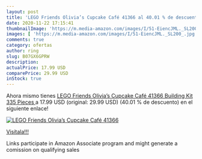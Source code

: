 ```yaml
---
layout: post
title: 'LEGO Friends Olivia’s Cupcake Café 41366 al 40.01 % de descuento'
date: 2020-11-22 17:15:41
thumbnailImage: 'https://m.media-amazon.com/images/I/51-EiencJML._SL200_.jpg'
images: [ 'https://m.media-amazon.com/images/I/51-EiencJML._SL200_.jpg' ]
comments: true
category: ofertas
author: ring
slug: B07GX6GPRW
description:
actualPrice: 17.99 USD
comparePrice: 29.99 USD
inStock: true
---
```


Ahora mismo tienes [LEGO Friends Olivia’s Cupcake Café 41366 Building Kit  335 Pieces ](https://www.amazon.com/dp/B07GX6GPRW/?tag=tolees-20) a 17.99 USD (original: 29.99 USD) (40.01 %  de descuento) en el siguiente enlace!

[![LEGO Friends Olivia’s Cupcake Café 41366](https://m.media-amazon.com/images/I/51-EiencJML._SL200_.jpg)](https://www.amazon.com/dp/B07GX6GPRW/?tag=tolees-20)

[Visítala!!!](https://www.amazon.com/dp/B07GX6GPRW/?tag=tolees-20)

Links participate in Amazon Associate program and might generate a comission on qualifying sales
